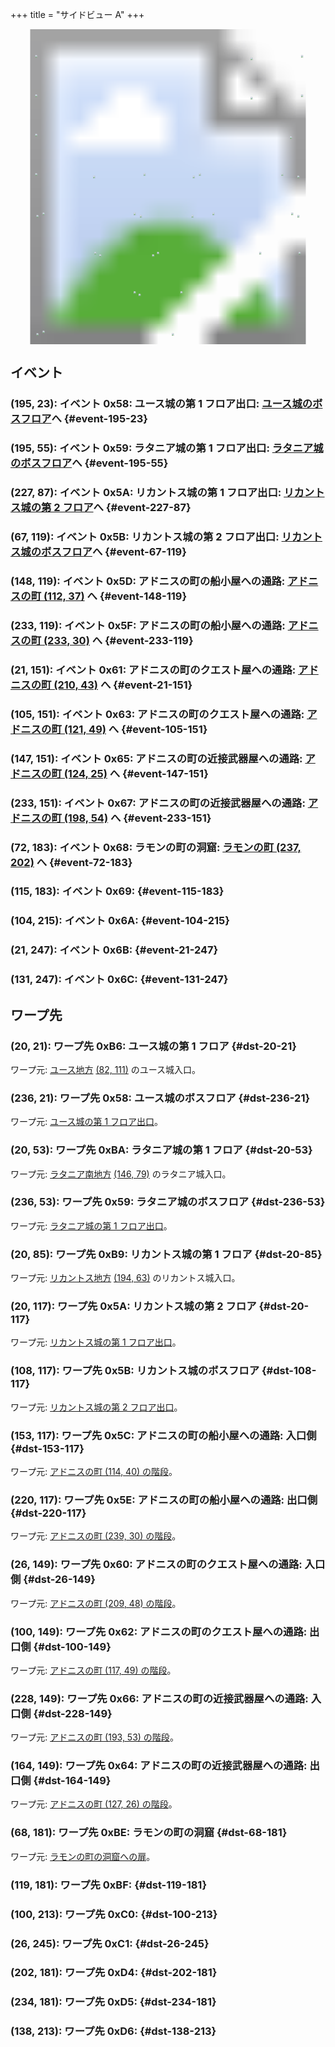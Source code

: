 +++
title = "サイドビュー A"
+++

<!-- SVG {{{ -->
<svg width="1536" height="1536" viewbox="0 0 2048 2048">
<defs>
<image id="svg-asset-bg" width="2048" height="2048" href="map-14.webp" />
<image id="svg-asset-event" width="16" height="16" href="icon-event.png" />
<image id="svg-asset-destination" width="16" height="16" href="icon-destination.png" />
</defs>
<use href="#svg-asset-bg" x="0" y="0"></use>
<a href="#event-21-151">
<use href="#svg-asset-event" x="168" y="1208"><title>(21, 151): イベント 0x61: アドニスの町のクエスト屋への通路: アドニスの町 (210, 43) へ</title></use>
</a>
<a href="#event-21-247">
<use href="#svg-asset-event" x="168" y="1976"><title>(21, 247): イベント 0x6B</title></use>
</a>
<a href="#event-67-119">
<use href="#svg-asset-event" x="536" y="952"><title>(67, 119): イベント 0x5B: リカントス城の第 2 フロア出口: リカントス城のボスフロアへ</title></use>
</a>
<a href="#event-72-183">
<use href="#svg-asset-event" x="576" y="1464"><title>(72, 183): イベント 0x68: ラモンの町の洞窟: ラモンの町 (237, 202) へ</title></use>
</a>
<a href="#event-104-215">
<use href="#svg-asset-event" x="832" y="1720"><title>(104, 215): イベント 0x6A</title></use>
</a>
<a href="#event-105-151">
<use href="#svg-asset-event" x="840" y="1208"><title>(105, 151): イベント 0x63: アドニスの町のクエスト屋への通路: アドニスの町 (121, 49) へ</title></use>
</a>
<a href="#event-115-183">
<use href="#svg-asset-event" x="920" y="1464"><title>(115, 183): イベント 0x69</title></use>
</a>
<a href="#event-131-247">
<use href="#svg-asset-event" x="1048" y="1976"><title>(131, 247): イベント 0x6C</title></use>
</a>
<a href="#event-147-151">
<use href="#svg-asset-event" x="1176" y="1208"><title>(147, 151): イベント 0x65: アドニスの町の近接武器屋への通路: アドニスの町 (124, 25) へ</title></use>
</a>
<a href="#event-148-119">
<use href="#svg-asset-event" x="1184" y="952"><title>(148, 119): イベント 0x5D: アドニスの町の船小屋への通路: アドニスの町 (112, 37) へ</title></use>
</a>
<a href="#event-195-23">
<use href="#svg-asset-event" x="1560" y="184"><title>(195, 23): イベント 0x58: ユース城の第 1 フロア出口: ユース城のボスフロアへ</title></use>
</a>
<a href="#event-195-55">
<use href="#svg-asset-event" x="1560" y="440"><title>(195, 55): イベント 0x59: ラタニア城の第 1 フロア出口: ラタニア城のボスフロアへ</title></use>
</a>
<a href="#event-227-87">
<use href="#svg-asset-event" x="1816" y="696"><title>(227, 87): イベント 0x5A: リカントス城の第 1 フロア出口: リカントス城の第 2 フロアへ</title></use>
</a>
<a href="#event-233-119">
<use href="#svg-asset-event" x="1864" y="952"><title>(233, 119): イベント 0x5F: アドニスの町の船小屋への通路: アドニスの町 (233, 30) へ</title></use>
</a>
<a href="#event-233-151">
<use href="#svg-asset-event" x="1864" y="1208"><title>(233, 151): イベント 0x67: アドニスの町の近接武器屋への通路: アドニスの町 (198, 54) へ</title></use>
</a>
<a href="#dst-236-21">
<use href="#svg-asset-destination" x="1888" y="168"><title>(236, 21): ワープ先 0x58: ユース城のボスフロア</title></use>
</a>
<a href="#dst-236-53">
<use href="#svg-asset-destination" x="1888" y="424"><title>(236, 53): ワープ先 0x59: ラタニア城のボスフロア</title></use>
</a>
<a href="#dst-20-117">
<use href="#svg-asset-destination" x="160" y="936"><title>(20, 117): ワープ先 0x5A: リカントス城の第 2 フロア</title></use>
</a>
<a href="#dst-108-117">
<use href="#svg-asset-destination" x="864" y="936"><title>(108, 117): ワープ先 0x5B: リカントス城のボスフロア</title></use>
</a>
<a href="#dst-153-117">
<use href="#svg-asset-destination" x="1224" y="936"><title>(153, 117): ワープ先 0x5C: アドニスの町の船小屋への通路: 入口側</title></use>
</a>
<a href="#dst-220-117">
<use href="#svg-asset-destination" x="1760" y="936"><title>(220, 117): ワープ先 0x5E: アドニスの町の船小屋への通路: 出口側</title></use>
</a>
<a href="#dst-26-149">
<use href="#svg-asset-destination" x="208" y="1192"><title>(26, 149): ワープ先 0x60: アドニスの町のクエスト屋への通路: 入口側</title></use>
</a>
<a href="#dst-100-149">
<use href="#svg-asset-destination" x="800" y="1192"><title>(100, 149): ワープ先 0x62: アドニスの町のクエスト屋への通路: 出口側</title></use>
</a>
<a href="#dst-164-149">
<use href="#svg-asset-destination" x="1312" y="1192"><title>(164, 149): ワープ先 0x64: アドニスの町の近接武器屋への通路: 出口側</title></use>
</a>
<a href="#dst-228-149">
<use href="#svg-asset-destination" x="1824" y="1192"><title>(228, 149): ワープ先 0x66: アドニスの町の近接武器屋への通路: 入口側</title></use>
</a>
<a href="#dst-20-21">
<use href="#svg-asset-destination" x="160" y="168"><title>(20, 21): ワープ先 0xB6: ユース城の第 1 フロア</title></use>
</a>
<a href="#dst-20-85">
<use href="#svg-asset-destination" x="160" y="680"><title>(20, 85): ワープ先 0xB9: リカントス城の第 1 フロア</title></use>
</a>
<a href="#dst-20-53">
<use href="#svg-asset-destination" x="160" y="424"><title>(20, 53): ワープ先 0xBA: ラタニア城の第 1 フロア</title></use>
</a>
<a href="#dst-68-181">
<use href="#svg-asset-destination" x="544" y="1448"><title>(68, 181): ワープ先 0xBE: ラモンの町の洞窟</title></use>
</a>
<a href="#dst-119-181">
<use href="#svg-asset-destination" x="952" y="1448"><title>(119, 181): ワープ先 0xBF</title></use>
</a>
<a href="#dst-100-213">
<use href="#svg-asset-destination" x="800" y="1704"><title>(100, 213): ワープ先 0xC0</title></use>
</a>
<a href="#dst-26-245">
<use href="#svg-asset-destination" x="208" y="1960"><title>(26, 245): ワープ先 0xC1</title></use>
</a>
<a href="#dst-202-181">
<use href="#svg-asset-destination" x="1616" y="1448"><title>(202, 181): ワープ先 0xD4</title></use>
</a>
<a href="#dst-234-181">
<use href="#svg-asset-destination" x="1872" y="1448"><title>(234, 181): ワープ先 0xD5</title></use>
</a>
<a href="#dst-138-213">
<use href="#svg-asset-destination" x="1104" y="1704"><title>(138, 213): ワープ先 0xD6</title></use>
</a>
</svg>
<!-- }}} -->


## イベント

### (195, 23): イベント 0x58: ユース城の第 1 フロア出口: [ユース城のボスフロア](#dst-236-21)へ {#event-195-23}

### (195, 55): イベント 0x59: ラタニア城の第 1 フロア出口: [ラタニア城のボスフロア](#dst-236-53)へ {#event-195-55}

### (227, 87): イベント 0x5A: リカントス城の第 1 フロア出口: [リカントス城の第 2 フロア](#dst-20-117)へ {#event-227-87}

### (67, 119): イベント 0x5B: リカントス城の第 2 フロア出口: [リカントス城のボスフロア](#dst-108-117)へ {#event-67-119}

### (148, 119): イベント 0x5D: アドニスの町の船小屋への通路: [アドニスの町 (112, 37)](@/map/map-12/_index.md#dst-112-37) へ {#event-148-119}

### (233, 119): イベント 0x5F: アドニスの町の船小屋への通路: [アドニスの町 (233, 30)](@/map/map-12/_index.md#dst-233-30) へ {#event-233-119}

### (21, 151): イベント 0x61: アドニスの町のクエスト屋への通路: [アドニスの町 (210, 43)](@/map/map-12/_index.md#dst-210-43) へ {#event-21-151}

### (105, 151): イベント 0x63: アドニスの町のクエスト屋への通路: [アドニスの町 (121, 49)](@/map/map-12/_index.md#dst-121-49) へ {#event-105-151}

### (147, 151): イベント 0x65: アドニスの町の近接武器屋への通路: [アドニスの町 (124, 25)](@/map/map-12/_index.md#dst-124-25) へ {#event-147-151}

### (233, 151): イベント 0x67: アドニスの町の近接武器屋への通路: [アドニスの町 (198, 54)](@/map/map-12/_index.md#dst-198-54) へ {#event-233-151}

### (72, 183): イベント 0x68: ラモンの町の洞窟: [ラモンの町 (237, 202)](@/map/map-12/_index.md#dst-237-202) へ {#event-72-183}

### (115, 183): イベント 0x69:  {#event-115-183}

### (104, 215): イベント 0x6A:  {#event-104-215}

### (21, 247): イベント 0x6B:  {#event-21-247}

### (131, 247): イベント 0x6C:  {#event-131-247}


## ワープ先

### (20, 21): ワープ先 0xB6: ユース城の第 1 フロア {#dst-20-21}

ワープ元: [ユース地方](@/map/map-00/_index.md) [(82, 111)](@/map/map-00/_index.md#event-82-111) のユース城入口。

### (236, 21): ワープ先 0x58: ユース城のボスフロア {#dst-236-21}

ワープ元: [ユース城の第 1 フロア出口](#event-195-23)。

### (20, 53): ワープ先 0xBA: ラタニア城の第 1 フロア {#dst-20-53}

ワープ元: [ラタニア南地方](@/map/map-08/_index.md) [(146, 79)](@/map/map-08/_index.md#event-146-79) のラタニア城入口。

### (236, 53): ワープ先 0x59: ラタニア城のボスフロア {#dst-236-53}

ワープ元: [ラタニア城の第 1 フロア出口](#event-195-55)。

### (20, 85): ワープ先 0xB9: リカントス城の第 1 フロア {#dst-20-85}

ワープ元: [リカントス地方](@/map/map-05/_index.md) [(194, 63)](@/map/map-05/_index.md#event-194-63) のリカントス城入口。

### (20, 117): ワープ先 0x5A: リカントス城の第 2 フロア {#dst-20-117}

ワープ元: [リカントス城の第 1 フロア出口](#event-227-87)。

### (108, 117): ワープ先 0x5B: リカントス城のボスフロア {#dst-108-117}

ワープ元: [リカントス城の第 2 フロア出口](#event-67-119)。

### (153, 117): ワープ先 0x5C: アドニスの町の船小屋への通路: 入口側 {#dst-153-117}

ワープ元: [アドニスの町 (114, 40) の階段](@/map/map-12/_index.md#event-114-40)。

### (220, 117): ワープ先 0x5E: アドニスの町の船小屋への通路: 出口側 {#dst-220-117}

ワープ元: [アドニスの町 (239, 30) の階段](@/map/map-12/_index.md#event-239-30)。

### (26, 149): ワープ先 0x60: アドニスの町のクエスト屋への通路: 入口側 {#dst-26-149}

ワープ元: [アドニスの町 (209, 48) の階段](@/map/map-12/_index.md#event-209-48)。

### (100, 149): ワープ先 0x62: アドニスの町のクエスト屋への通路: 出口側 {#dst-100-149}

ワープ元: [アドニスの町 (117, 49) の階段](@/map/map-12/_index.md#event-117-49)。

### (228, 149): ワープ先 0x66: アドニスの町の近接武器屋への通路: 入口側 {#dst-228-149}

ワープ元: [アドニスの町 (193, 53) の階段](@/map/map-12/_index.md#event-193-53)。

### (164, 149): ワープ先 0x64: アドニスの町の近接武器屋への通路: 出口側 {#dst-164-149}

ワープ元: [アドニスの町 (127, 26) の階段](@/map/map-12/_index.md#event-127-26)。

### (68, 181): ワープ先 0xBE: ラモンの町の洞窟 {#dst-68-181}

ワープ元: [ラモンの町の洞窟への扉](@/map/map-12/_index.md#event-238-199)。

### (119, 181): ワープ先 0xBF:  {#dst-119-181}

### (100, 213): ワープ先 0xC0:  {#dst-100-213}

### (26, 245): ワープ先 0xC1:  {#dst-26-245}

### (202, 181): ワープ先 0xD4:  {#dst-202-181}

### (234, 181): ワープ先 0xD5:  {#dst-234-181}

### (138, 213): ワープ先 0xD6:  {#dst-138-213}
